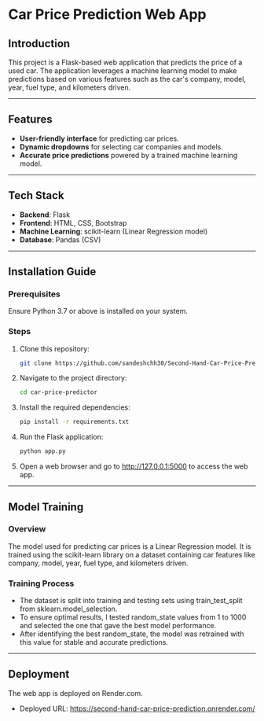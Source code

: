 # Car Price Prediction Web App

## Introduction
This project is a Flask-based web application that predicts the price of a used car. The application leverages a machine learning model to make predictions based on various features such as the car's company, model, year, fuel type, and kilometers driven.

---

## Features
- **User-friendly interface** for predicting car prices.
- **Dynamic dropdowns** for selecting car companies and models.
- **Accurate price predictions** powered by a trained machine learning model.

---

## Tech Stack
- **Backend**: Flask
- **Frontend**: HTML, CSS, Bootstrap
- **Machine Learning**: scikit-learn (Linear Regression model)
- **Database**: Pandas (CSV)

---

## Installation Guide

### Prerequisites
Ensure Python 3.7 or above is installed on your system.

### Steps
1. Clone this repository:
   ```bash
   git clone https://github.com/sandeshchh30/Second-Hand-Car-Price-Prediction.git

2. Navigate to the project directory:
   ```bash
   cd car-price-predictor

3. Install the required dependencies: 
   ```bash
   pip install -r requirements.txt

4. Run the Flask application:
   ```bash
   python app.py

5. Open a web browser and go to http://127.0.0.1:5000 to access the web app.


---

## Model Training

### Overview
The model used for predicting car prices is a Linear Regression model. It is trained using the scikit-learn library on a dataset containing car features like company, model, year, fuel type, and kilometers driven.

### Training Process
- The dataset is split into training and testing sets using train_test_split from sklearn.model_selection.
- To ensure optimal results, I tested random_state values from 1 to 1000 and selected the one that gave the best model performance.
- After identifying the best random_state, the model was retrained with this value for stable and accurate predictions.

---

## Deployment
The web app is deployed on Render.com.
- Deployed URL: https://second-hand-car-price-prediction.onrender.com/



